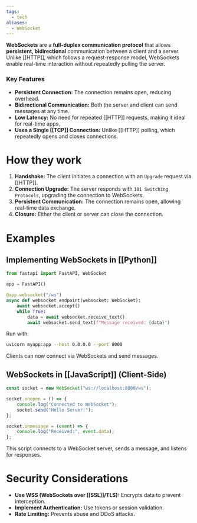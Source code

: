 ```yaml
---
tags:
  - tech
aliases:
  - WebSocket
---
```

**WebSockets** are a **full-duplex communication protocol** that allows **persistent, bidirectional** communication between a client and a server.
Unlike [[HTTP]], which follows a request-response model, WebSockets enable real-time interaction without repeatedly polling the server.
### **Key Features**
- **Persistent Connection:** The connection remains open, reducing overhead.
- **Bidirectional Communication:** Both the server and client can send messages at any time.
- **Low Latency:** No need for repeated [[HTTP]] requests, making it ideal for real-time apps.
- **Uses a Single [[TCP]] Connection:** Unlike [[HTTP]] polling, which repeatedly opens and closes connections.
# How they work
1. **Handshake:** The client initiates a connection with an `Upgrade` request via [[HTTP]].
2. **Connection Upgrade:** The server responds with `101 Switching Protocols`, upgrading the connection to WebSockets.
3. **Persistent Communication:** The connection remains open, allowing real-time data exchange.
4. **Closure:** Either the client or server can close the connection.

# Examples
## Implementing WebSockets in [[Python]]
```python
from fastapi import FastAPI, WebSocket

app = FastAPI()

@app.websocket("/ws")
async def websocket_endpoint(websocket: WebSocket):
    await websocket.accept()
    while True:
        data = await websocket.receive_text()
        await websocket.send_text(f"Message received: {data}")
```

Run with:
```sh
uvicorn myapp:app --host 0.0.0.0 --port 8000
```
Clients can now connect via WebSockets and send messages.

## WebSockets in [[JavaScript]] (Client-Side)
```js
const socket = new WebSocket("ws://localhost:8000/ws");

socket.onopen = () => {
    console.log("Connected to WebSocket");
    socket.send("Hello Server!");
};

socket.onmessage = (event) => {
    console.log("Received:", event.data);
};
```
This script connects to a WebSocket server, sends a message, and listens for responses.

# Security Considerations
- **Use WSS (WebSockets over [[SSL]]/TLS):** Encrypts data to prevent interception.
- **Implement Authentication:** Use tokens or session validation.
- **Rate Limiting:** Prevents abuse and DDoS attacks.
